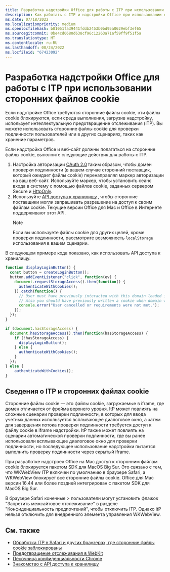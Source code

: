 ```yaml
---
title: Разработка надстройки Office для работы с ITP при использовании сторонних файлов cookie
description: Как работать с ITP и надстройки Office при использовании сторонних файлов cookie
ms.date: 07/18/2022
ms.localizationpriority: medium
ms.openlocfilehash: b01051fa39441fddb2453b0bd95a0629ebf3ef65
ms.sourcegitcommit: 0be4cd0680d638cf96c12263a71af59ff9f51f5a
ms.translationtype: MT
ms.contentlocale: ru-RU
ms.lasthandoff: 08/24/2022
ms.locfileid: "67423092"
---
```

# <a name="develop-your-office-add-in-to-work-with-itp-when-using-third-party-cookies"></a>Разработка надстройки Office для работы с ITP при использовании сторонних файлов cookie

Если надстройке Office требуются сторонние файлы cookie, эти файлы cookie блокируются, если среда выполнения[](../testing/runtimes.md), загрузив надстройку, использует интеллектуальную предотвращение отслеживания (ITP). Вы можете использовать сторонние файлы cookie для проверки подлинности пользователей или в других сценариях, таких как хранение параметров.

Если надстройка Office и веб-сайт должны полагаться на сторонние файлы cookie, выполните следующие действия для работы с ITP.

1. Настройка авторизации [OAuth 2.0](https://tools.ietf.org/html/rfc6749) таким образом, чтобы домен проверки подлинности (в вашем случае сторонний поставщик, который ожидает файлы cookie) перенаправлял маркер авторизации на ваш веб-сайт. Используйте маркер, чтобы установить сеанс входа в систему с помощью файлов cookie, заданных сервером Secure и [HttpOnly](https://developer.mozilla.org/docs/Web/HTTP/Cookies#Secure_and_HttpOnly_cookies).
1. Используйте [API доступа к хранилищу](https://webkit.org/blog/8124/introducing-storage-access-api/) , чтобы сторонние поставщики могли запрашивать разрешение на доступ к своим файлам cookie. Текущие версии Office для Mac и Office в Интернете поддерживают этот API.
    > [!NOTE]
    > Если вы используете файлы cookie для других целей, кроме проверки подлинности, рассмотрите возможность `localStorage` использования в вашем сценарии.

В следующем примере кода показано, как использовать API доступа к хранилищу.

```javascript
function displayLoginButton() {
  const button = createLoginButton();
  button.addEventListener("click", function(ev) {
    document.requestStorageAccess().then(function() {
      authenticateWithCookies(); 
    }).catch(function() {
      // User must have previously interacted with this domain loaded in a top frame
      // Also you should have previously written a cookie when domain was loaded in the top frame
      console.error("User cancelled or requirements were not met.");
    });
  });
}

if (document.hasStorageAccess) { 
  document.hasStorageAccess().then(function(hasStorageAccess) { 
    if (!hasStorageAccess) { 
      displayLoginButton(); 
    } else { 
      authenticateWithCookies(); 
    } 
  }); 
} else { 
    authenticateWithCookies(); 
} 
```

## <a name="about-itp-and-third-party-cookies"></a>Сведения о ITP и сторонних файлах cookie

Сторонние файлы cookie — это файлы cookie, загружаемые в iframe, где домен отличается от фрейма верхнего уровня. ItP может повлиять на сложные сценарии проверки подлинности, в которых для ввода учетных данных используется всплывающее диалоговое окно, а затем для завершения потока проверки подлинности требуется доступ к файлу cookie в iframe надстройки. ItP также может повлиять на сценарии автоматической проверки подлинности, где вы ранее использовали всплывающее диалоговое окно для проверки подлинности, но последующее использование надстройки пытается выполнить проверку подлинности через скрытый iframe.

При разработке надстроек Office на Mac доступ к сторонним файлам cookie блокируется пакетом SDK для MacOS Big Sur. Это связано с тем, что WKWebView ITP включен по умолчанию в браузере Safari, а WKWebView блокирует все сторонние файлы cookie. Office для Mac версии 16.44 или более поздней интегрирован с пакетом SDK для MacOS Big Sur.

В браузере Safari конечные  >  пользователи могут установить флажок  "Запретить межсайтовое отслеживание" в разделе "Конфиденциальность предпочтений", чтобы отключить ITP. Однако itP нельзя отключить для внедренного элемента управления WKWebView.

## <a name="see-also"></a>См. также

- [Обработка ITP в Safari и других браузерах, где сторонние файлы cookie заблокированы](/azure/active-directory/develop/reference-third-party-cookies-spas)
- [Предотвращение отслеживания в WebKit](https://webkit.org/tracking-prevention/)
- [Песочница конфиденциальности Chrome](https://blog.chromium.org/2020/01/building-more-private-web-path-towards.html)
- [Знакомство с API доступа к хранилищу](https://blogs.windows.com/msedgedev/2020/07/08/introducing-storage-access-api/)
